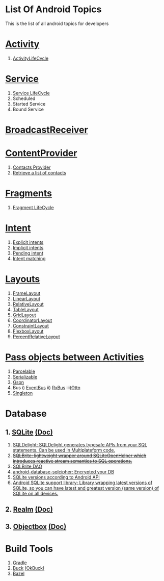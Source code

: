 # List Of Android Topics
This is the list of all android topics for developers


# [Activity](https://developer.android.com/guide/components/activities/index.html)
1. [ActivityLifeCycle](https://developer.android.com/guide/components/activities/activity-lifecycle.html)

# [Service](https://developer.android.com/guide/components/services.html)
1. [Service LifeCycle](https://developer.android.com/guide/components/services.html#Lifecycle)
2. Scheduled
3. Started Service
4. Bound Service

# [BroadcastReceiver](https://developer.android.com/guide/components/broadcasts.html)

# [ContentProvider](https://developer.android.com/guide/topics/providers/content-provider-basics.html)
1. [Contacts Provider](https://developer.android.com/guide/topics/providers/contacts-provider)
2. [Retrieve a list of contacts](https://developer.android.com/training/contacts-provider/retrieve-names)

# [Fragments](https://developer.android.com/guide/components/fragments.html)
1. [Fragment LifeCycle](https://developer.android.com/guide/components/fragments.html#Creating)

# [Intent](https://developer.android.com/guide/components/intents-filters.html)
1. [Explicit intents](https://developer.android.com/guide/components/intents-filters.html#Types)
2. [Implicit intents](https://developer.android.com/guide/components/intents-filters.html#Types)
3. [Pending intent](https://developer.android.com/guide/components/intents-filters.html#PendingIntent)
4. [Intent matching](https://developer.android.com/guide/components/intents-filters.html#imatch)

# [Layouts](https://developer.android.com/guide/topics/ui/declaring-layout.html)
1. [FrameLayout](https://developer.android.com/reference/android/widget/FrameLayout.html)
2. [LinearLayout](https://developer.android.com/guide/topics/ui/layout/linear.html)
3. [RelativeLayout](https://developer.android.com/guide/topics/ui/layout/relative.html)
4. [TableLayout](https://developer.android.com/guide/topics/ui/layout/grid.html)
5. [GridLayout](https://developer.android.com/reference/android/widget/GridLayout.html)
6. [CoordinatorLayout](http://guides.codepath.com/android/handling-scrolls-with-coordinatorlayout)
7. [ConstraintLayout](https://developer.android.com/training/constraint-layout/index.html)
8. [FlexboxLayout](https://android-developers.googleblog.com/2017/02/build-flexible-layouts-with.html)
9. ~~[PercentRelativeLayout](https://developer.android.com/reference/android/support/percent/PercentRelativeLayout.html)~~

# [Pass objects between Activities](http://alexzh.com/uncategorized/passing-object-by-intent/)
1. [Parcelable](https://www.sitepoint.com/transfer-data-between-activities-with-android-parcelable/)
2. [Serializable](http://www.developerphil.com/parcelable-vs-serializable/)
3. [Gson](https://stackoverflow.com/questions/21761438/how-to-pass-gson-serialised-object-to-intent-in-android)
4. Bus
i) [EventBus](http://greenrobot.org/eventbus/)
ii) [RxBus](https://blog.kaush.co/2014/12/24/implementing-an-event-bus-with-rxjava-rxbus/) 
iii)~~[Otto](http://square.github.io/otto/)~~ 
5. [Singleton](https://stackoverflow.com/questions/16517702/singleton-in-android)

# Database
## 1. [SQLite](https://www.sqlite.org/) [(Doc)](https://www.sqlite.org/quickstart.html)
1) [SQLDelight: SQLDelight generates typesafe APIs from your SQL statements. Can be used in Multiplateform code.](https://github.com/square/sqldelight/)
2) ~~[SQLBrite: lightweight wrapper around SQLiteOpenHelper which introduces reactive stream semantics to SQL operations. ](https://github.com/square/sqlbrite/#deprecated)~~
3) [SQLBrite DAO](https://github.com/sockeqwe/sqlbrite-dao)
4) [android-database-sqlcipher: Encrypted your DB](https://github.com/sqlcipher/android-database-sqlcipher)
5) [SQLite versions according to Android API](https://developer.android.com/reference/android/database/sqlite/package-summary.html)
6) [Android SQLite support library: Library wrapping latest versions of SQLite, so you can have latest and greatest version (same version) of SQLite on all devices.](https://github.com/requery/sqlite-android)

## 2. [Realm](https://realm.io/)  [(Doc)](https://realm.io/docs/)
## 3. [Objectbox](http://objectbox.io/) [(Doc)](http://objectbox.io/documentation/introduction/)

# Build Tools
1) [Gradle](https://gradle.org/)
2) [Buck](https://buckbuild.com/) [(OkBuck)](https://github.com/uber/okbuck)
3) [Bazel](https://bazel.build/)

